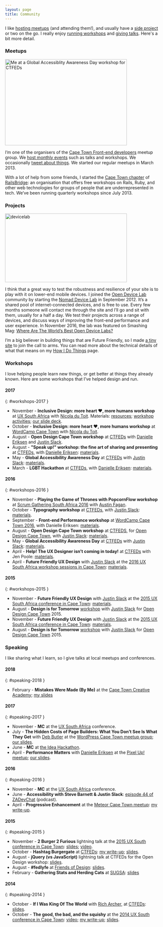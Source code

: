 ```yaml
---
layout: page
title: Community
---
```


I like [hosting meetups](#meetups) (and attending them!), and usually have a [side project](#projects) or two on the go. I really enjoy [running workshops](#workshops) and [giving talks](#speaking). Here's a bit more detail.
### Meetups

<a href="https://naga.co.za/wp-content/uploads/2016/09/ctfeds.jpg"><img src="https://naga.co.za/wp-content/uploads/2016/09/ctfeds-400x282.jpg" alt="Me at a Global Accessiblity Awareness Day workshop for CTFEDs" width="400" height="282" class="pull-right pop-right half" srcset="https://naga.co.za/wp-content/uploads/2016/09/ctfeds-400x282.jpg 400w, https://naga.co.za/wp-content/uploads/2016/09/ctfeds-768x541.jpg 768w, https://naga.co.za/wp-content/uploads/2016/09/ctfeds.jpg 1024w" sizes="(max-width: 400px) 100vw, 400px" /></a>

I&#8217;m one of the organisers of the [Cape Town Front-end developers](http://ctfeds.org/) meetup group. We [host monthly events](http://www.meetup.com/ctfeds/) such as talks and workshops. We occasionally [tweet about things](https://twitter.com/ctfeds/). We started our regular meetups in March 2013.


With a lot of help from some friends, I started the [Cape Town chapter](https://railsbridgecapetown.org/) of [RailsBridge](http://railsbridge.org/): an organisation that offers free workshops on Rails, Ruby, and other web technologies for groups of people that are underrepresented in tech. We&#8217;ve been running quarterly workshops since July 2013.

### Projects

<a href="https://naga.co.za/wp-content/uploads/2016/09/devicelab.jpg"><img src="https://naga.co.za/wp-content/uploads/2016/09/devicelab-400x225.jpg" alt="devicelab" width="400" height="225" class="pull-right pop-right half" srcset="https://naga.co.za/wp-content/uploads/2016/09/devicelab-400x225.jpg 400w, https://naga.co.za/wp-content/uploads/2016/09/devicelab-768x432.jpg 768w, https://naga.co.za/wp-content/uploads/2016/09/devicelab-1024x576.jpg 1024w, https://naga.co.za/wp-content/uploads/2016/09/devicelab.jpg 1200w" sizes="(max-width: 400px) 100vw, 400px" /></a>

I think that a great way to test the robustness and resilience of your site is to play with it on lower-end mobile devices. I joined the [Open Device Lab](http://opendevicelab.com/) community by starting the [Nomad Device Lab](http://devicelab.co.za/) in September 2012. It&#8217;s a shared pool of internet-connected devices, and is free to use. Every few months someone will contact me through the site and I&#8217;ll go and sit with them, usually for a half a day. We test their projects across a range of devices, and discuss ways of improving the front-end performance and user experience. In November 2016, the lab was featured on Smashing Mag: [Where Are The World’s Best Open Device Labs?](https://www.smashingmagazine.com/2016/11/worlds-best-open-device-labs/)


I&#8217;m a big believer in building things that are Future Friendly, so I made [a tiny site](http://futurefriendly.co.za/) to join the call to arms. You can read more about the technical details of what that means on my [How I Do Things](http://naga.co.za/how-i-do-things/) page.

### Workshops

I love helping people learn new things, or get better at things they already known. Here are some workshops that I&#8217;ve helped design and run.

#### 2017
{: #workshops-2017 }

- November - **Inclusive Design: more heart ❤, more humans workshop** at [UX South Africa](http://uxsouthafrica.com/cpt2017/schedule/heart-%E2%9D%A4-humans-inclusive-design/) with [Nicola du Toit](http://nicoladutoit.com/). Materials: [resources](//bit.ly/emplab200); [workshop activities](//bit.ly/emplab201); [our slide deck](//bit.ly/emplab202).
- October - **Inclusive Design: more heart ❤, more humans workshop** at [WordCamp Cape Town](https://2017.capetown.wordcamp.org/session/inclusive-design-more-heart-%E2%9D%A4-more-humans-2/) with [Nicola du Toit](http://nicoladutoit.com/).
- August - **Open Design Cape Town workshop** at [CTFEDs](https://www.meetup.com/ctfeds/events/236867974/) with [Danielle Eriksen](http://ctfeds.org/organisers/#danielle-eriksen) and [Justin Slack](https://justinslack.com/).
- August - **"Speak up!" workshop: the fine art of sharing and presenting** at [CTFEDs](https://www.meetup.com/ctfeds/events/240987563/), with [Danielle Eriksen](http://ctfeds.org/organisers/#danielle-eriksen): [materials](https://ctfeds.github.io/Speaker-Workshop-2017/).
- May - **Global Accessibility Awareness Day** at [CTFEDs](https://www.meetup.com/ctfeds/events/239478519/) with [Justin Slack](https://justinslack.com/): [materials](http://ctfeds.github.io/Global-Accessibility-Awareness-Day-2017).
- March - **LGBT Hackathon** at [CTFEDs](https://www.meetup.com/ctfeds/events/237868915/), with [Danielle Eriksen](http://ctfeds.org/organisers/#danielle-eriksen): [materials](https://ctfeds.github.io/LGBT-hackathon/).

#### 2016
{: #workshops-2016 }

- November - **Playing the Game of Thrones with PopcornFlow workshop** at [Scrum Gathering South Africa 2016](http://sugsa.org.za/event/scrum-gathering-south-africa-2016/) with [Austin Fagan](https://twitter.com/austin_fagan).
- October - **Typography workshop** at [CTFEDs](https://www.meetup.com/ctfeds/events/233707890/), with [Justin Slack](https://justinslack.com/): [materials](https://ctfeds.github.io/typography-workshop-2016/).
- September - **Front-end Performance workshop** at [WordCamp Cape Town 2016](https://2016.capetown.wordcamp.org/session/front-end-performance/), with Danielle Eriksen: [materials](https://github.com/SteveBarnett/WordCamp-2016).
- August - **Open Design Cape Town workshop** at [CTFEDS](http://www.meetup.com/ctfeds/events/230409560/), for [Open Design Cape Town](http://opendesignct.com/), with [Justin Slack](https://justinslack.com/): [materials](https://ctfeds.github.io/Open-Design-Cape-Town-2016/).
- May - **Global Accessibility Awareness Day** at [CTFEDs](http://www.meetup.com/ctfeds/events/221386799/) with [Justin Slack](https://justinslack.com/): [materials](http://ctfeds.github.io/Global-Accessibility-Awareness-Day-2016/).
- April - **Help! The UX Designer isn’t coming in today!** at [CTFEDs](http://www.meetup.com/ctfeds/events/228803699/) with Jen Poole: [materials](http://ctfeds.github.io/Help-The-UX-Designer-isnt-coming-in-today-Workshop/).
- April - **Future Friendly UX Design** with [Justin Slack](https://justinslack.com/) at the [2016 UX South Africa workshop sessions in Cape Town](http://www.uxsouthafrica.com/conference/cape-town-2014): [materials](http://ctfeds.github.io/FutureFriendlyUXWorkshopApril2016/).


#### 2015
{: #workshops-2015 }

- November - **Future Friendly UX Design** with [Justin Slack](https://justinslack.com/) at the [2015 UX South Africa conference in Cape Town](http://www.uxsouthafrica.com/conference/cape-town-2015): [materials](http://ctfeds.github.io/UXSouthAfrica2015Workshop/).
- August - **Design is for Tomorrow** [workshop](http://www.meetup.com/ctfeds/events/223987693/) with [Justin Slack](https://justinslack.com/) for [Open Design Cape Town](http://opendesignct.com/) 2015.
- November - **Future Friendly UX Design** with [Justin Slack](https://justinslack.com/) at the [2015 UX South Africa conference in Cape Town](http://www.uxsouthafrica.com/conference/cape-town-2015): [materials](http://ctfeds.github.io/UXSouthAfrica2015Workshop/).
- August - **Design is for Tomorrow** [workshop](http://www.meetup.com/ctfeds/events/223987693/) with [Justin Slack](https://justinslack.com/) for [Open Design Cape Town](http://opendesignct.com/) 2015.

### Speaking

I like sharing what I learn, so I give talks at local meetups and conferences.

#### 2018
{: #speaking-2018 }

- February - **Mistakes Were Made (By Me)** at the [Cape Town Creative Academy](http://ctca.co.za/); [my slides](https://speakerdeck.com/stevebarnett/mistakes-were-made-by-me)

#### 2017
{: #speaking-2017 }

- November - **MC** at the [UX South Africa](http://uxsouthafrica.com/) conference.
- July - **The Hidden Costs of Page Builders: What You Don’t See Is What They Get** with [Deb Butler](http://startumproject.co.za/) at the [WordPress Cape Town meetup group](https://www.meetup.com/WordPress-Cape-Town/events/241266840/); [our slides](https://docs.google.com/presentation/d/1uBuoFgW01eSwrtXwvU76A7FU1daf20X40IkN0MYgnBU/edit?usp=sharing).
- June - **MC** at [the Idea Hackathon](https://www.theideahackathon.co.za/).
- April - **Performance Matters** with [Danielle Eriksen](https://www.linkedin.com/in/danielle-eriksen-771522116/) at the [Pixel Up! meetup](https://www.meetup.com/pixelup/events/238796146/); [our slides](https://speakerdeck.com/stevebarnett/performance-matters).

#### 2016
{: #speaking-2016 }

- November - **MC** at the [UX South Africa](http://uxsouthafrica.com/) conference.
- June - **Accessibility with Steve Barnett &#038; Justin Slack**: [episode 44 of ZADevChat](https://soundcloud.com/zadevchat/episode-44-accessibility-with-steve-barnett-justin-slack) (podcast).
- April - **Progressive Enhancement** at the [Meteor Cape Town meetup](http://www.meetup.com/Meteor-Cape-Town/events/229419968/): [my write-up](https://naga.co.za/2016/04/29/progressive-enhancement/).

#### 2015
{: #speaking-2015 }

- November - **2 Burger 2 Furious** lightning talk at the [2015 UX South conference in Cape Town](http://www.uxsouthafrica.com/conference/cape-town-2014): [slides](https://speakerdeck.com/stevebarnett/2-burger-2-furious); [video](https://www.youtube.com/watch?v=xiK1OkwKZ8M).
- October - **Hashtag Burgergate** at [CTFEDs](http://ctfeds.org/): [my write-up](https://naga.co.za/2015/10/07/hashtag-burgergate/); [slides](https://speakerdeck.com/stevebarnett/hashtag-burgergate).
- August - **jQuery (vs JavaScript)** lightning talk at CTFEDs for the Open Design workshop: [slides](https://speakerdeck.com/stevebarnett/jquery-vs-javascript).
- August - **#fedlyfe** at [Friends of Design](http://friendsofdesign.net/): [slides](https://speakerdeck.com/stevebarnett/number-fedlyfe).
- February - **Gathering Stats and Herding Cats** at [SUGSA](http://sugsa.org.za/): [slides](https://speakerdeck.com/stevebarnett/gathering-stats-and-herding-cats)

#### 2014
{: #speaking-2014 }

- October - **If I Was King Of The World** with [Rich Archer](http://richarcher.co.uk/), at [CTFEDs](http://ctfeds.org/): [slides](https://speakerdeck.com/stevebarnett/if-i-was-king-of-the-world).
- October - **The good, the bad, and the squishy** at the [2014 UX South conference in Cape Town](http://www.uxsouthafrica.com/conference/cape-town-2014): [video](https://www.youtube.com/watch?v=J8lG8jzYC14); [my write-up](https://naga.co.za/2014/10/13/the-good-the-bad-and-the-squishy/); [slides](https://speakerdeck.com/stevebarnett/the-good-the-bad-and-the-squishy).
